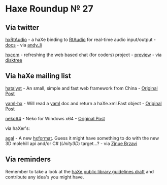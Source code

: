 [_template]: ../templates/roundup.html
# Haxe Roundup № 27

## Via twitter
[hxRtAudio][link 1] - a haXe binding to [RtAudio][link 2] for real-time audio input/output - [docs][link 3] - via [andy_li][link 4]

[hxcom][link 5] - refreshing the web based chat (for coders) project - [preview][link 6] - via [disktree][link 7]

## Via haXe mailing list
[hatalyst][link 8] - An small, simple and fast web framework from China - [Original Post][link 9]

[yaml-hx][link 10] - Will read a [yaml][link 11] doc and return a haXe.xml.Fast object - [Original Post][link 12]

[neko64][link 13] - Neko for Windows x64 - [Original Post][link 14]

via haXer's:

[agal][link 15] - A new [hxformat][link 16]. Guess it might have something to do with the new 3D molehill api and/or C# (*Unity3D*) target…? - via [Zjnue Brzavi][link 17]

## Via reminders

Remember to take a look at the [haXe public library guidelines draft][link 18] and contribute any idea's you might have.

[link 1]: https://github.com/andyli/hxRtAudio "RtAudio haXe bindings - github"
[link 2]: http://www.music.mcgill.ca/~gary/rtaudio/ "RtAudio"
[link 3]: http://andyli.github.com/hxRtAudio/ "RtAudio haXe bindings documents"
[link 4]: http://www.twitter.com/andy_li "@andy_li"
[link 5]: https://github.com/tong/hxcom "hxcom source code - github"
[link 6]: http://jabber.spektral.at/chat/ "hxcom preview - jabber.spektral.at/chat/"
[link 7]: http://www.twitter.com/disktree "@disktree"
[link 8]: http://code.google.com/p/hatalyst/ "hatalyst - Google Code"
[link 9]: http://haxe.1354130.n2.nabble.com/New-haxe-web-framework-td5884991.html "hatalyst a new web framework - haXe Mailing List"
[link 10]: https://github.com/theRemix/yaml-hx "yaml-hx - github"
[link 11]: http://yaml.org/ "yaml.org"
[link 12]: http://haxe.1354130.n2.nabble.com/yaml-hx-YAML-for-haXe-yaml2xml-td5898461.html "yaml-hx - haXe Mailing List"
[link 13]: https://github.com/robinp/neko/tree/win32-x64 "neko x64 - github"
[link 14]: http://haxe.1354130.n2.nabble.com/neko-64bit-windows-td5890404.html "neko x64 - haXe Mailing List"
[link 15]: http://code.google.com/p/hxformat/source/browse/#svn%2Ftrunk%2Fformat%2Fagal "agal - A new hxFormat - Google Code"
[link 16]: http://code.google.com/p/hxformat/ "hxFormat - Google Code"
[link 17]: http://code.google.com/u/zjnue.brzavi/ "Zjnue Brzavi Google Code Profile"
[link 18]: https://docs.google.com/document/d/1048lojT5vZDKi4Kx9j_gKakGSqMvdmuq7ppvGSpFaBM/edit?hl=nl&amp;authkey=COjCtuUO&amp;pli=1# "haXe public guidelines draft - Google Docs"

